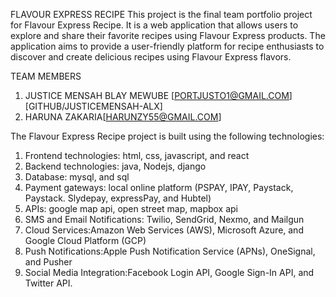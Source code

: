 FLAVOUR EXPRESS RECIPE
This project is the final team portfolio project for Flavour Express Recipe. It is a web application that allows users to explore and share their favorite recipes using Flavour Express products. The application aims to provide a user-friendly platform for recipe enthusiasts to discover and create delicious recipes using Flavour Express flavors.


TEAM MEMBERS
1.	JUSTICE MENSAH BLAY MEWUBE [PORTJUSTO1@GMAIL.COM] [GITHUB/JUSTICEMENSAH-ALX]
2.	HARUNA ZAKARIA[HARUNZY55@GMAIL.COM]

The Flavour Express Recipe project is built using the following technologies:
1. Frontend technologies: html, css, javascript, and react
2. Backend technologies: java, Nodejs, django
3. Database: mysql, and sql 
1. Payment gateways: local online platform (PSPAY, IPAY, Paystack, Paystack. Slydepay, expressPay, and
Hubtel)
2. APIs: google map api, open street map, mapbox api
3. SMS and Email Notifications: Twilio, SendGrid, Nexmo, and Mailgun
4. Cloud Services:Amazon Web Services (AWS), Microsoft Azure, and Google Cloud Platform (GCP)
5. Push Notifications:Apple Push Notification Service (APNs), OneSignal, and Pusher
6. Social Media Integration:Facebook Login API, Google Sign-In API, and Twitter API.

